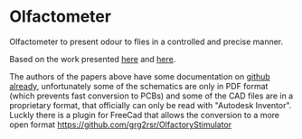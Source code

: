 # Olfactometer

Olfactometer to present odour to flies in a controlled and precise manner. 

Based on the work presented [here](https://www.pnas.org/content/111/47/16925) and [here](https://www.sciencedirect.com/science/article/pii/S2589004218300646).


The authors of the papers above have some documentation on [github already](https://github.com/grg2rsr/OlfactoryStimulator), unfortunately some of the schematics are only in PDF format (which prevents fast conversion to PCBs) and some of the CAD files are in a proprietary format, that officially can only be read with "Autodesk Inventor". Luckly there is a plugin for FreeCad that allows the conversion to a more open format https://github.com/grg2rsr/OlfactoryStimulator

